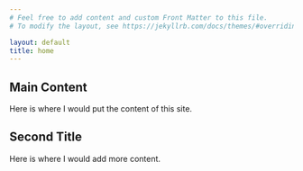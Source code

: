 ```yaml
---
# Feel free to add content and custom Front Matter to this file.
# To modify the layout, see https://jekyllrb.com/docs/themes/#overriding-theme-defaults

layout: default
title: home
---
```



## Main Content
Here is where I would put the content of this site.

## Second Title
Here is where I would add more content.



